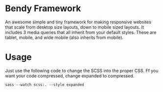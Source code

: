 # Bendy Framework
An awesome simple and tiny framework for making responsive websites that scale from desktop size layouts, down to mobile sized layouts. It includes 3 media queries that all inherit from your default styles. These are tablet, mobile, and wide mobile (also inherits from mobile).

# Usage
Just use the following code to change the SCSS into the proper CSS. Ff you want your code compressed, change expanded to compressed.

    sass --watch scss:. --style expanded

